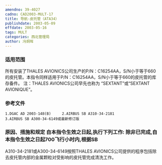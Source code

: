 ```yaml
---
amendno: 39-4027
cadno: CAD2003-MULT-17
title: 导航-皮托管（ATA34）
publishdate: 2003-05-09
effdate: 2003-05-16
tags: MULT
categories: 西北管理局
author: 冯炯晖
---
```


### 适用范围 
所有安装了THALES AVIONICS公司生产的P/N：C16254AA，S/N小于等于660的皮托管。本指令同样适用于P/N：C16254AA，S/N小于等于660的皮托管的库存备件。
注：THALES AVIONICS公司早先也称为 “SEXTANT”或“SEXTANT AVIONIQUE”。

<!--more-->
### 参考文件
    1.DGAC AD 2003-148(B)     2.AIRBUS SB A310-34-2181 
    3.AIRBUS SB A300-34-6149或最新修订版

### 原因、措施和规定 自本指令生效之日起,执行下列工作:     除非已完成,自本指令生效之日起700飞行小时内,根据SB 
A310-34-2181或A300-34-6149按照THALES AVIONICS公司提供的程序包括除去皮托管内部的金属颗粒对受影响的皮托管完成清洗工作。
